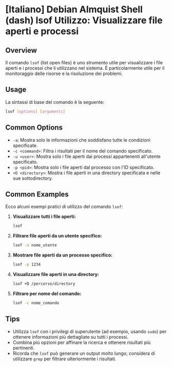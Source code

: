 # [Italiano] Debian Almquist Shell (dash) lsof Utilizzo: Visualizzare file aperti e processi

## Overview
Il comando `lsof` (list open files) è uno strumento utile per visualizzare i file aperti e i processi che li utilizzano nel sistema. È particolarmente utile per il monitoraggio delle risorse e la risoluzione dei problemi.

## Usage
La sintassi di base del comando è la seguente:

```bash
lsof [options] [arguments]
```

## Common Options
- `-a`: Mostra solo le informazioni che soddisfano tutte le condizioni specificate.
- `-c <command>`: Filtra i risultati per il nome del comando specificato.
- `-u <user>`: Mostra solo i file aperti dai processi appartenenti all'utente specificato.
- `-p <pid>`: Mostra solo i file aperti dal processo con l'ID specificato.
- `+D <directory>`: Mostra i file aperti in una directory specificata e nelle sue sottodirectory.

## Common Examples
Ecco alcuni esempi pratici di utilizzo del comando `lsof`:

1. **Visualizzare tutti i file aperti:**
   ```bash
   lsof
   ```

2. **Filtrare file aperti da un utente specifico:**
   ```bash
   lsof -u nome_utente
   ```

3. **Mostrare file aperti da un processo specifico:**
   ```bash
   lsof -p 1234
   ```

4. **Visualizzare file aperti in una directory:**
   ```bash
   lsof +D /percorso/directory
   ```

5. **Filtrare per nome del comando:**
   ```bash
   lsof -c nome_comando
   ```

## Tips
- Utilizza `lsof` con i privilegi di superutente (ad esempio, usando `sudo`) per ottenere informazioni più dettagliate su tutti i processi.
- Combina più opzioni per affinare la ricerca e ottenere risultati più pertinenti.
- Ricorda che `lsof` può generare un output molto lungo; considera di utilizzare `grep` per filtrare ulteriormente i risultati.
